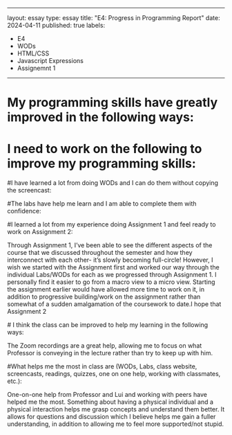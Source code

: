
---
layout: essay
type: essay
title: "E4: Progress in Programming Report"
date: 2024-04-11
published: true
labels:
  - E4
  - WODs
  - HTML/CSS
  - Javascript Expressions
  - Assignemnt 1
---

# My programming skills have greatly improved in the following ways:
<p></p>

# I need to work on the following to improve my programming skills:
<p></p>

#I have learned a lot from doing WODs and I can do them without copying the screencast:
<p></p>

#The labs have help me learn and I am able to complete them with confidence:

#I learned a lot from my experience doing Assignment 1 and feel ready to work on Assignment 2:
<p>Through Assignment 1, I’ve been able to see the different aspects of the course that we discussed throughout the semester and how they interconnect with each other- it’s slowly becoming full-circle! However, I wish we started with the Assignment first and worked our way through the individual Labs/WODs for each as we progressed through Assignment 1. I personally find it easier to go from a macro view to a micro view. Starting the assignment earlier would have allowed more time to work on it, in addition to progressive building/work on the assignment rather than somewhat of a sudden amalgamation of the coursework to date.I hope that Assignment 2 </p>
# I think the class can be improved to help my learning in the following ways:
<p>The Zoom recordings are a great help, allowing me to focus on what Professor is conveying in the lecture rather than try to keep up with him.</p>
#What helps me the most in class are (WODs, Labs, class website, screencasts, readings, quizzes, one on one help, working with classmates, etc.):
<p>One-on-one help from Professor and Lui and working with peers have helped me the most. Something about having a physical individual and a physical interaction helps me grasp concepts and understand them better. It allows for questions and discussion which I believe helps me gain a fuller understanding, in addition to allowing me to feel more supported/not stupid. 
</p>
